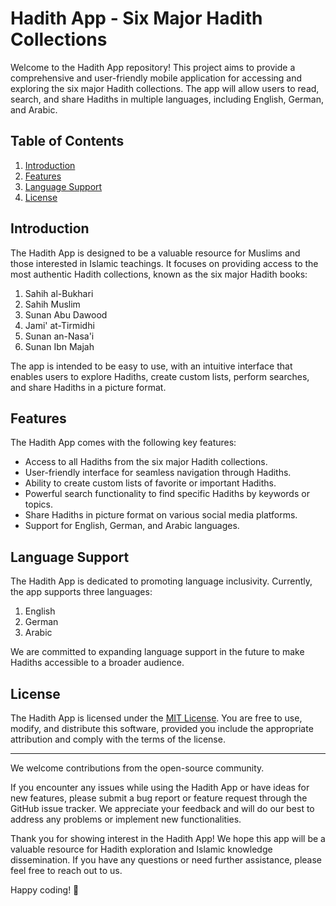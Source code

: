 # Hadith App - Six Major Hadith Collections

Welcome to the Hadith App repository! This project aims to provide a comprehensive and user-friendly mobile application for accessing and exploring the six major Hadith collections. The app will allow users to read, search, and share Hadiths in multiple languages, including English, German, and Arabic.

## Table of Contents

1. [Introduction](#introduction)
2. [Features](#features)
3. [Language Support](#language-support)
4. [License](#license)

## Introduction

The Hadith App is designed to be a valuable resource for Muslims and those interested in Islamic teachings. It focuses on providing access to the most authentic Hadith collections, known as the six major Hadith books:

1. Sahih al-Bukhari
2. Sahih Muslim
3. Sunan Abu Dawood
4. Jami' at-Tirmidhi
5. Sunan an-Nasa'i
6. Sunan Ibn Majah

The app is intended to be easy to use, with an intuitive interface that enables users to explore Hadiths, create custom lists, perform searches, and share Hadiths in a picture format.

## Features

The Hadith App comes with the following key features:

- Access to all Hadiths from the six major Hadith collections.
- User-friendly interface for seamless navigation through Hadiths.
- Ability to create custom lists of favorite or important Hadiths.
- Powerful search functionality to find specific Hadiths by keywords or topics.
- Share Hadiths in picture format on various social media platforms.
- Support for English, German, and Arabic languages.

## Language Support

The Hadith App is dedicated to promoting language inclusivity. Currently, the app supports three languages:

1. English
2. German
3. Arabic

We are committed to expanding language support in the future to make Hadiths accessible to a broader audience.


## License

The Hadith App is licensed under the [MIT License](LICENSE). You are free to use, modify, and distribute this software, provided you include the appropriate attribution and comply with the terms of the license.

---
We welcome contributions from the open-source community.

If you encounter any issues while using the Hadith App or have ideas for new features, please submit a bug report or feature request through the GitHub issue tracker. We appreciate your feedback and will do our best to address any problems or implement new functionalities.

Thank you for showing interest in the Hadith App! We hope this app will be a valuable resource for Hadith exploration and Islamic knowledge dissemination. If you have any questions or need further assistance, please feel free to reach out to us.

Happy coding! 🌟
